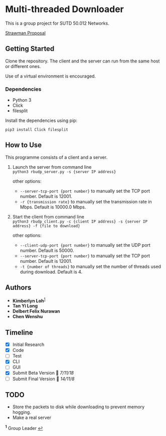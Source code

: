 # Multi-threaded Downloader

This is a group project for SUTD 50.012 Networks.  

<a href='Strawman Proposal.pdf'>Strawman Proposal</a><br>

## Getting Started

Clone the repository. The client and the server can run from the same host or different ones.  

Use of a virtual environment is encouraged.

### Dependencies

* Python 3
* Click
* filesplit

Install the dependencies using pip:
```
pip3 install Click filesplit
```

## How to Use
This programme consists of a client and a server.  

1. Launch the server from command line  
`python3 rbudp_server.py -s {server IP address}`  

    other options:
    * `--server-tcp-port {port number}` to manually set the TCP port number. Default is 12001.
    * `-r {transmission rate}` to manually set the transmission rate in Mbps. Default is 10000.0 Mbps.

2. Start the client from command line  
`python3 rbudp_client.py -c {client IP address} -s {server IP address} -f {file to download}`  

    other options:
    * `--client-udp-port {port number}` to manually set the UDP port number. Default is 50000.
    * `--server-tcp-port {port number}` to manually set the TCP port number. Default is 12001.
    * `-t {number of threads}` to manually set the number of threads used during download. Default is 4.

## Authors

* __Kimberlyn Loh__<sup id="a1">[1](#f1)</sup>
* __Tan Yi Long__
* __Delbert Felix Nurawan__
* __Chen Wenshu__

## Timeline

- [x] Initial Research
- [x] Code
- [ ] Test
- [x] CLI
- [ ] GUI
- [x] Submit Beta Version :calendar: _7/11/18_
- [ ] Submit Final Version :calendar: _14/11/8_

## TODO
* Store the packets to disk while downloading to prevent memory hogging.
* Make a real server

<b id="f1"><sup>1</sup></b> Group Leader [↩](#a1)